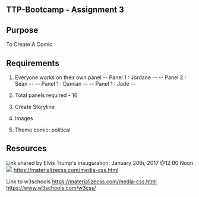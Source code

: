 ## TTP-Bootcamp - Assignment 3

## Purpose

To Create A Comic

## Requirements

1. Everyone works on their own panel
   -- Panel 1 : Jordane --
   -- Panel 2 : Sean --
   -- Panel 1 : Damian --
   -- Panel 1 : Jade --

2. Total panels required - 16
3. Create Storyline
4. Images
5. Theme comic: political

## Resources

Link shared by Elvis
Trump's inauguration: January 20th, 2017 @12:00 Noon
<img class="responsive-img" src="cool_pic.jpg">
https://materializecss.com/media-css.html

Link to w3schools
https://materializecss.com/media-css.html
https://www.w3schools.com/w3css/
